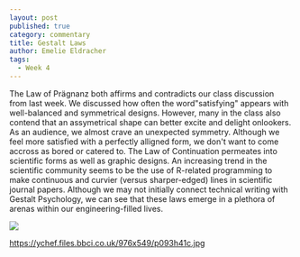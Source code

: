 ```yaml
---
layout: post
published: true
category: commentary
title: Gestalt Laws
author: Emelie Eldracher
tags:
  - Week 4
---
```

The Law of Prägnanz both affirms and contradicts our class discussion from last week. We discussed how often the word"satisfying" appears with well-balanced and symmetrical designs. However, many in the class also contend that an assymetrical shape can better excite and delight onlookers. As an audience, we almost crave an unexpected symmetry. Although we feel more satisfied with a perfectly alligned form, we don't want to come accross as bored or catered to. The Law of Continuation permeates into scientific forms as well as graphic designs. An increasing trend in the scientific community seems to be the use of R-related programming to make continuous and curvier (versus sharper-edged) lines in scientific journal papers. Although we may not initially connect technical writing with Gestalt Psychology, we can see that these laws emerge in a plethora of arenas within our engineering-filled lives. 

![]({{site.baseurl}}/https://archive.ipcc.ch/ipccreports/tar/vol4/english/images/wg1figspm-1.gif)

https://ychef.files.bbci.co.uk/976x549/p093h41c.jpg